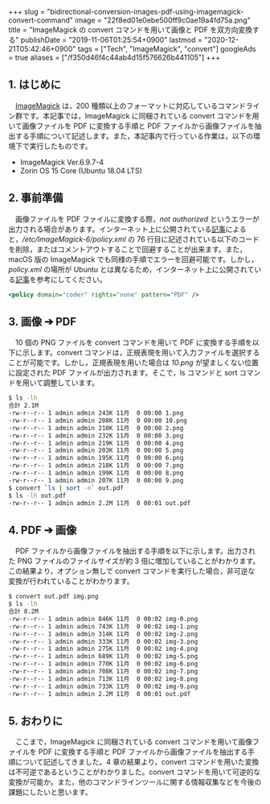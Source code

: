 +++
slug = "bidirectional-conversion-images-pdf-using-imagemagick-convert-command"
image = "22f8ed01e0ebe500ff9c0ae19a4fd75a.png"
title = "ImageMagick の convert コマンドを用いて画像と PDF を双方向変換する"
publishDate = "2019-11-06T01:25:54+0900"
lastmod = "2020-12-21T05:42:46+0900"
tags = ["Tech", "ImageMagick", "convert"]
googleAds = true
aliases = ["/f350d46f4c44ab4d15f576626b441105"]
+++

## 1. はじめに

　[ImageMagick](https://imagemagick.org/index.php) は，200 種類以上のフォーマットに対応しているコマンドライン群です。本記事では，ImageMagick に同梱されている convert コマンドを用いて画像ファイルを PDF に変換する手順と PDF ファイルから画像ファイルを抽出する手順について記述します。また，本記事内で行っている作業は，以下の環境下で実行したものです。

* ImageMagick Ver.6.9.7-4
* Zorin OS 15 Core (Ubuntu 18.04 LTS)

## 2. 事前準備

　画像ファイルを PDF ファイルに変換する際，*not authorized* というエラーが出力される場合があります。インターネット上に公開されている[記事](https://linux.just4fun.biz/?Linux%E7%92%B0%E5%A2%83%E8%A8%AD%E5%AE%9A/ImageMagick%E3%81%AEconvert%E3%82%B3%E3%83%9E%E3%83%B3%E3%83%89%E3%81%A7%E3%82%A8%E3%83%A9%E3%83%BC%E3%81%8C%E5%87%BA%E3%82%8B%E5%A0%B4%E5%90%88%E3%81%AE%E5%AF%BE%E5%87%A6%E6%96%B9%E6%B3%95)によると，*/etc/ImageMagick-6/policy.xml* の 76 行目に記述されている以下のコードを削除，またはコメントアウトすることで回避することが出来ます。また，macOS 版の ImageMagick でも同様の手順でエラーを回避可能です。しかし，*policy.xml* の場所が Ubuntu とは異なるため，インターネット上に公開されている[記事](https://qiita.com/atuyosi/items/b782ab2130570b72aa93)を参考にしてください。

```XML {linenos=table, linenostart=76}
<policy domain="coder" rights="none" pattern="PDF" />
```

## 3. 画像 ➔ PDF

　10 個の PNG ファイルを convert コマンドを用いて PDF に変換する手順を以下に示します。convert コマンドは，正規表現を用いて入力ファイルを選択することが可能です。しかし，正規表現を用いた場合は *10.png* が望ましくない位置に設定された PDF ファイルが出力されます。そこで，ls コマンドと sort コマンドを用いて調整しています。

```bash
$ ls -lh
合計 2.1M
-rw-r--r-- 1 admin admin 243K 11月  0 00:00 1.png
-rw-r--r-- 1 admin admin 208K 11月  0 00:00 10.png
-rw-r--r-- 1 admin admin 210K 11月  0 00:00 2.png
-rw-r--r-- 1 admin admin 232K 11月  0 00:00 3.png
-rw-r--r-- 1 admin admin 219K 11月  0 00:00 4.png
-rw-r--r-- 1 admin admin 203K 11月  0 00:00 5.png
-rw-r--r-- 1 admin admin 195K 11月  0 00:00 6.png
-rw-r--r-- 1 admin admin 218K 11月  0 00:00 7.png
-rw-r--r-- 1 admin admin 199K 11月  0 00:00 8.png
-rw-r--r-- 1 admin admin 207K 11月  0 00:00 9.png
$ convert `ls | sort -n` out.pdf
$ ls -lh out.pdf 
-rw-r--r-- 1 admin admin 2.2M 11月  0 00:01 out.pdf
```

## 4. PDF ➔ 画像

　PDF ファイルから画像ファイルを抽出する手順を以下に示します。出力された PNG ファイルのファイルサイズが約 3 倍に増加していることがわかります。この結果より，オプション無しで convert コマンドを実行した場合，非可逆な変換が行われていることがわかります。

```bash
$ convert out.pdf img.png
$ ls -lh
合計 8.2M
-rw-r--r-- 1 admin admin 846K 11月  0 00:02 img-0.png
-rw-r--r-- 1 admin admin 743K 11月  0 00:02 img-1.png
-rw-r--r-- 1 admin admin 314K 11月  0 00:02 img-2.png
-rw-r--r-- 1 admin admin 333K 11月  0 00:02 img-3.png
-rw-r--r-- 1 admin admin 275K 11月  0 00:02 img-4.png
-rw-r--r-- 1 admin admin 689K 11月  0 00:02 img-5.png
-rw-r--r-- 1 admin admin 770K 11月  0 00:02 img-6.png
-rw-r--r-- 1 admin admin 708K 11月  0 00:02 img-7.png
-rw-r--r-- 1 admin admin 713K 11月  0 00:02 img-8.png
-rw-r--r-- 1 admin admin 733K 11月  0 00:02 img-9.png
-rw-r--r-- 1 admin admin 2.2M 11月  0 00:01 out.pdf
```

## 5. おわりに

　ここまで，ImageMagick に同梱されている convert コマンドを用いて画像ファイルを PDF に変換する手順と PDF ファイルから画像ファイルを抽出する手順について記述してきました。4 章の結果より，convert コマンドを用いた変換は不可逆であるということがわかりました。convert コマンドを用いて可逆的な変換が可能か。また，他のコマンドラインツールに関する情報収集などを今後の課題にしたいと思います。